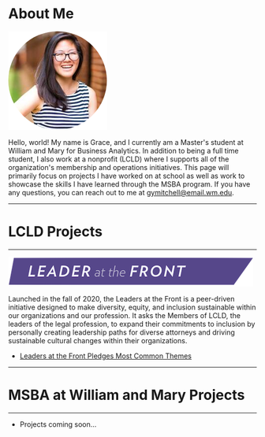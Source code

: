 
# About Me 
![My Picture](/assets/img/circle-cropped.png) 

Hello, world! My name is Grace, and I currently am a Master's student at William and Mary for Business Analytics. In addition to being a full time student, I also work at a nonprofit (LCLD) where I supports all of the organization's membership and operations initiatives. This page will primarily focus on projects I have worked on at school as well as work to showcase the skills I have learned through the MSBA program. If you have any questions, you can reach out to me at gymitchell@email.wm.edu.

---
# LCLD Projects
---
![My Picture](/Pics/Leader_at_the_Front_Band_sRCu8Qp.png)

Launched in the fall of 2020, the Leaders at the Front is a peer-driven initiative designed to make diversity, equity, and inclusion sustainable within our organizations and our profession. It asks the Members of LCLD, the leaders of the legal profession, to expand their commitments to inclusion by personally creating leadership paths for diverse attorneys and driving sustainable cultural changes within their organizations.

- [Leaders at the Front Pledges Most Common Themes](/Projects/index.md)
---

# MSBA at William and Mary Projects 
---
- Projects coming soon...

